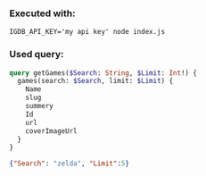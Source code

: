 
### Executed with:
```console
IGDB_API_KEY='my api key' node index.js
```

### Used query:


```graphql
query getGames($Search: String, $Limit: Int!) {
  games(search: $Search, limit: $Limit) {
    Name
    slug
    summery
    Id
    url
    coverImageUrl 
  }
}
```

```json
{"Search": "zelda", "Limit":5}
```
